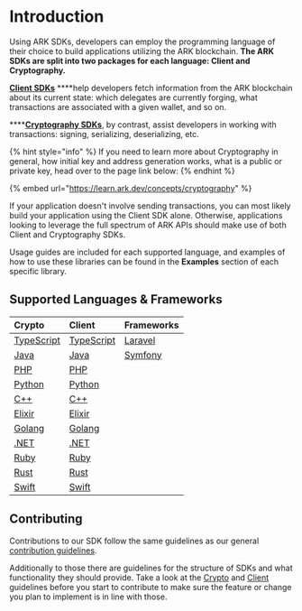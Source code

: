 # Introduction

Using ARK SDKs, developers can employ the programming language of their choice to build applications utilizing the ARK blockchain. **The ARK SDKs are split into two packages for each language: Client and Cryptography.**

[**Client SDKs**](guidelines/client.md) ****help developers fetch information from the ARK blockchain about its current state: which delegates are currently forging, what transactions are associated with a given wallet, and so on.

\*\*\*\*[**Cryptography SDKs**](guidelines/crypto.md), by contrast, assist developers in working with transactions: signing, serializing, deserializing, etc.

{% hint style="info" %}
If you need to learn more about Cryptography in general, how initial key and address generation works, what is a public or private key, head over to the page link below:
{% endhint %}

{% embed url="https://learn.ark.dev/concepts/cryptography" %}



If your application doesn't involve sending transactions, you can most likely build your application using the Client SDK alone. Otherwise, applications looking to leverage the full spectrum of ARK APIs should make use of both Client and Cryptography SDKs.

Usage guides are included for each supported language, and examples of how to use these libraries can be found in the **Examples** section of each specific library.

## Supported Languages & Frameworks

| Crypto | Client | Frameworks |
| :--- | :--- | :--- |
| [TypeScript](typescript/crypto/) | [TypeScript](typescript/client/) | [Laravel](frameworks/laravel.md) |
| [Java](java/crypto/) | [Java](java/client/) | [Symfony](frameworks/symfony.md) |
| [PHP](php/crypto/) | [PHP](php/client/) |  |
| [Python](python/crypto/) | [Python](python/client/) |  |
| [C++](c++/crypto/) | [C++](c++/client/) |  |
| [Elixir](elixir/crypto/) | [Elixir](elixir/client/) |  |
| [Golang](golang/crypto/) | [Golang](golang/client/) |  |
| [.NET](https://sdk.ark.dev/dotnet/getting-started) | [.NET](dotnet/client/) |  |
| [Ruby](ruby/crypto/) | [Ruby](ruby/client/) |  |
| [Rust](rust/crypto/) | [Rust](rust/client/) |  |
| [Swift](swift/crypto/) | [Swift](swift/client/) |  |

## Contributing

Contributions to our SDK follow the same guidelines as our general [contribution guidelines](https://docs.ark.io/guidebook/contribution-guidelines/contributing.html).

Additionally to those there are guidelines for the structure of SDKs and what functionality they should provide. Take a look at the [Crypto](https://github.com/ArkEcosystem/gitbooks-sdk/tree/fcb399a02301c4ed91f0da34e9adbad8e0d2f3dc/guidelines/crypto/README.md) and [Client](https://github.com/ArkEcosystem/gitbooks-sdk/tree/fcb399a02301c4ed91f0da34e9adbad8e0d2f3dc/guidelines/client/README.md) guidelines before you start to contribute to make sure the feature or change you plan to implement is in line with those.

